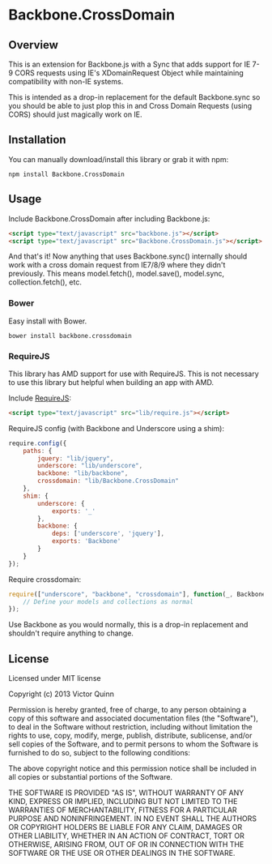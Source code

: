 # Backbone.CrossDomain

## Overview

This is an extension for Backbone.js with a Sync that adds support for IE 7-9 CORS requests using IE's XDomainRequest Object while maintaining compatibility with non-IE systems.

This is intended as a drop-in replacement for the default Backbone.sync so you should be able to just plop this in and Cross Domain Requests (using CORS) should just magically work on IE.

## Installation

You can manually download/install this library or grab it with npm:

```
npm install Backbone.CrossDomain
```

## Usage

Include Backbone.CrossDomain after including Backbone.js:

```html
<script type="text/javascript" src="backbone.js"></script>
<script type="text/javascript" src="Backbone.CrossDomain.js"></script>
```

And that's it! Now anything that uses Backbone.sync() internally should work with a cross domain request from IE7/8/9 where they didn't previously. This means model.fetch(), model.save(), model.sync, collection.fetch(), etc.

### Bower
Easy install with Bower.

```
bower install backbone.crossdomain
```

### RequireJS

This library has AMD support for use with RequireJS. This is not necessary to use this library but helpful when building an app with AMD.

Include [RequireJS](http://requirejs.org):

```html
<script type="text/javascript" src="lib/require.js"></script>
```

RequireJS config (with Backbone and Underscore using a shim):
```javascript
require.config({
    paths: {
        jquery: "lib/jquery",
        underscore: "lib/underscore",
        backbone: "lib/backbone",
        crossdomain: "lib/Backbone.CrossDomain"
    },
    shim: {
        underscore: {
            exports: '_'
        },
        backbone: {
            deps: ['underscore', 'jquery'],
            exports: 'Backbone'
        }
    }
});
```

Require crossdomain:
```javascript
require(["underscore", "backbone", "crossdomain"], function(_, Backbone) {
    // Define your models and collections as normal
});
```

Use Backbone as you would normally, this is a drop-in replacement and shouldn't require anything to change.


## License

Licensed under MIT license

Copyright (c) 2013 Victor Quinn

Permission is hereby granted, free of charge, to any person obtaining
a copy of this software and associated documentation files (the
"Software"), to deal in the Software without restriction, including
without limitation the rights to use, copy, modify, merge, publish,
distribute, sublicense, and/or sell copies of the Software, and to
permit persons to whom the Software is furnished to do so, subject to
the following conditions:

The above copyright notice and this permission notice shall be
included in all copies or substantial portions of the Software.

THE SOFTWARE IS PROVIDED "AS IS", WITHOUT WARRANTY OF ANY KIND,
EXPRESS OR IMPLIED, INCLUDING BUT NOT LIMITED TO THE WARRANTIES OF
MERCHANTABILITY, FITNESS FOR A PARTICULAR PURPOSE AND
NONINFRINGEMENT. IN NO EVENT SHALL THE AUTHORS OR COPYRIGHT HOLDERS BE
LIABLE FOR ANY CLAIM, DAMAGES OR OTHER LIABILITY, WHETHER IN AN ACTION
OF CONTRACT, TORT OR OTHERWISE, ARISING FROM, OUT OF OR IN CONNECTION
WITH THE SOFTWARE OR THE USE OR OTHER DEALINGS IN THE SOFTWARE.
